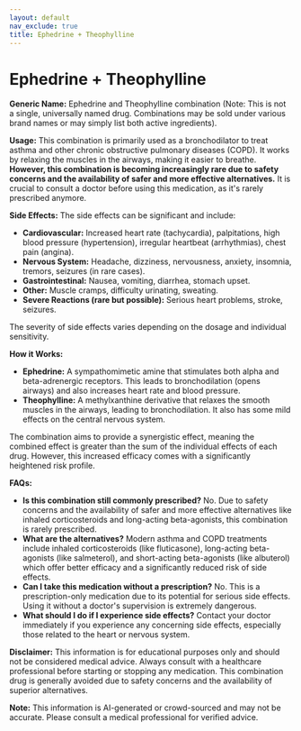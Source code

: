 ```yaml
---
layout: default
nav_exclude: true
title: Ephedrine + Theophylline
---
```


# Ephedrine + Theophylline

**Generic Name:** Ephedrine and Theophylline combination (Note: This is not a single, universally named drug.  Combinations may be sold under various brand names or may simply list both active ingredients).

**Usage:** This combination is primarily used as a bronchodilator to treat asthma and other chronic obstructive pulmonary diseases (COPD). It works by relaxing the muscles in the airways, making it easier to breathe.  **However, this combination is becoming increasingly rare due to safety concerns and the availability of safer and more effective alternatives.**  It is crucial to consult a doctor before using this medication, as it's rarely prescribed anymore.

**Side Effects:**  The side effects can be significant and include:

* **Cardiovascular:** Increased heart rate (tachycardia), palpitations, high blood pressure (hypertension), irregular heartbeat (arrhythmias), chest pain (angina).
* **Nervous System:** Headache, dizziness, nervousness, anxiety, insomnia, tremors, seizures (in rare cases).
* **Gastrointestinal:** Nausea, vomiting, diarrhea, stomach upset.
* **Other:** Muscle cramps, difficulty urinating, sweating.
* **Severe Reactions (rare but possible):**  Serious heart problems, stroke, seizures.

The severity of side effects varies depending on the dosage and individual sensitivity.

**How it Works:**

* **Ephedrine:**  A sympathomimetic amine that stimulates both alpha and beta-adrenergic receptors.  This leads to bronchodilation (opens airways) and also increases heart rate and blood pressure.
* **Theophylline:** A methylxanthine derivative that relaxes the smooth muscles in the airways, leading to bronchodilation. It also has some mild effects on the central nervous system.

The combination aims to provide a synergistic effect, meaning the combined effect is greater than the sum of the individual effects of each drug. However, this increased efficacy comes with a significantly heightened risk profile.

**FAQs:**

* **Is this combination still commonly prescribed?** No. Due to safety concerns and the availability of safer and more effective alternatives like inhaled corticosteroids and long-acting beta-agonists, this combination is rarely prescribed.
* **What are the alternatives?**  Modern asthma and COPD treatments include inhaled corticosteroids (like fluticasone), long-acting beta-agonists (like salmeterol), and short-acting beta-agonists (like albuterol) which offer better efficacy and a significantly reduced risk of side effects.
* **Can I take this medication without a prescription?** No.  This is a prescription-only medication due to its potential for serious side effects.  Using it without a doctor's supervision is extremely dangerous.
* **What should I do if I experience side effects?**  Contact your doctor immediately if you experience any concerning side effects, especially those related to the heart or nervous system.


**Disclaimer:** This information is for educational purposes only and should not be considered medical advice.  Always consult with a healthcare professional before starting or stopping any medication.  This combination drug is generally avoided due to safety concerns and the availability of superior alternatives.


**Note:** This information is AI-generated or crowd-sourced and may not be accurate. Please consult a medical professional for verified advice.